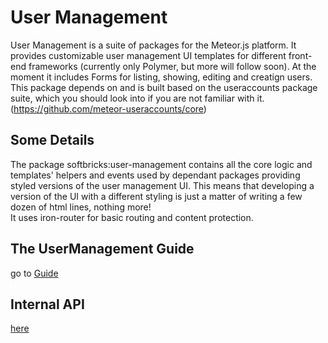 # User Management
User Management is a suite of packages for the Meteor.js platform. It provides customizable user management UI templates for different front-end frameworks (currently only Polymer, but more will follow soon). At the moment it includes Forms for listing, showing, editing and creatign users. This package depends on and is built based on the useraccounts package suite, which you should look into if you are not familiar with it. (https://github.com/meteor-useraccounts/core)

## Some Details
The package softbricks:user-management contains all the core logic and templates' helpers and events used by dependant packages providing styled versions of the user management UI. This means that developing a version of the UI with a different styling is just a matter of writing a few dozen of html lines, nothing more!<br>
It uses iron-router for basic routing and content protection.

## The UserManagement Guide
go to [Guide](https://github.com/SoftBricks/user-management/blob/master/Guide.md)

## Internal API
[here](https://github.com/SoftBricks/user-management/blob/master/internal.api.md)
